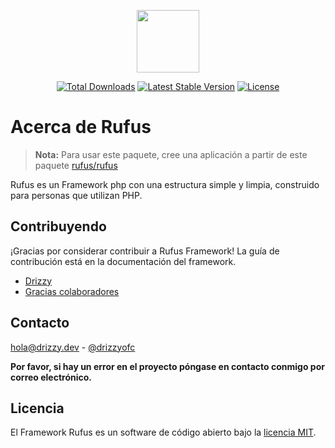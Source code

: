 <p align="center">
<a href="http://rufus-v.github.io" target="_blank"><img src="https://raw.githubusercontent.com/rufus-v/rufus/master/public/icon.png" width="100"></a>
</p>

<p align="center">
<a href="https://packagist.org/packages/rufus/framework"><img src="https://img.shields.io/packagist/dt/rufus/framework" alt="Total Downloads"></a>
<a href="https://packagist.org/packages/rufus/framework"><img src="https://img.shields.io/packagist/v/rufus/framework" alt="Latest Stable Version"></a>
<a href="https://packagist.org/packages/rufus/framework"><img src="https://img.shields.io/packagist/l/rufus/framework" alt="License"></a>
</p>

# Acerca de Rufus

> **Nota:** Para usar este paquete, cree una aplicación a partir de este paquete [rufus/rufus](https://github.com/rufus-v/rufus)

Rufus es un Framework php con una estructura simple y limpia, construido para personas que utilizan PHP.

## Contribuyendo

¡Gracias por considerar contribuir a Rufus Framework! La guía de contribución está en la documentación del framework.

- [Drizzy](https://github.com/drizzy-v)
- [Gracias colaboradores](https://github.com/rufus-v/framework/graphs/contributors)

## Contacto

[hola@drizzy.dev](mailto:hola@drizzy.dev) - [@drizzyofc](https://twitter.com/drizzyofc)

**Por favor, si hay un error en el proyecto póngase en contacto conmigo por correo electrónico.**

## Licencia

El Framework Rufus es un software de código abierto bajo la [licencia MIT](LICENSE.md).